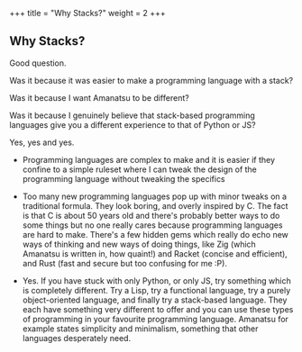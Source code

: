 +++
title = "Why Stacks?"
weight = 2
+++
## Why Stacks?
Good question.

Was it because it was easier to make a programming language with a stack?

Was it because I want Amanatsu to be different?

Was it because I genuinely believe that stack-based programming languages give you a different experience to that of Python or JS?

Yes, yes and yes.

- Programming languages are complex to make and it is easier if they
confine to a simple ruleset where I can tweak the design of the programming language without
tweaking the specifics

- Too many new programming languages pop up with minor tweaks on a traditional formula.
They look boring, and overly inspired by C.
The fact is that C is about 50 years old and there's probably better ways to do some things but no one really cares because programming languages are hard to make. 
There's a few hidden gems which really do echo new ways of thinking and new ways of doing things, like Zig (which Amanatsu is written in, how quaint!) and Racket (concise and efficient), and Rust (fast and secure but too confusing for me :P).

- Yes. If you have stuck with only Python, or only JS, try something which is completely different. Try a Lisp, try a functional language, try a purely object-oriented language, and finally try a stack-based language. 
They each have something very different to offer and you can use these types of programming in your favourite programming language.
Amanatsu for example states simplicity and minimalism, something that other languages desperately need.